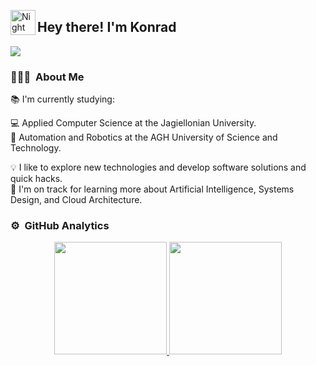 <img alt="Night Coding" src="./assets/Hand%20Wave.gif" width='40' align="left"/><h2>Hey there! I'm Konrad</h2>

<!-- # 👋 &nbsp;Hey there! I'm Konrad -->
[![](https://visitcount.itsvg.in/api?id=P4r1nc3&label=Profile%20Views&color=12&icon=0&pretty=true)](https://visitcount.itsvg.in)
### 👨🏻‍💻 &nbsp;About Me
📚 I'm currently studying: 

   💻 Applied Computer Science at the Jagiellonian University.\
   🦾 Automation and Robotics at the AGH University of Science and Technology.
          
💡 I like to explore new technologies and develop software solutions and quick hacks.\
🌱 I'm on track for learning more about Artificial Intelligence, Systems Design, and Cloud Architecture.




### ⚙️ &nbsp;GitHub Analytics
<p align="center">
<a href="https://github.com/P4r1nc3">
  <img height="180em" src="https://github-readme-stats-eight-theta.vercel.app/api?username=P4r1nc3&show_icons=true&theme=algolia&include_all_commits=true&count_private=true"/>
  <img height="180em" src="https://github-readme-stats-eight-theta.vercel.app/api/top-langs/?username=P4r1nc3&layout=compact&langs_count=8&theme=algolia"/>
</a>
</p>
